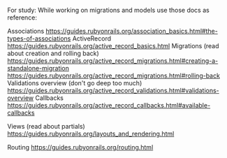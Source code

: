 For study:
While working on migrations and models use those docs as reference:

Associations
https://guides.rubyonrails.org/association_basics.html#the-types-of-associations
ActiveRecord
https://guides.rubyonrails.org/active_record_basics.html
Migrations (read about creation and rolling back)
https://guides.rubyonrails.org/active_record_migrations.html#creating-a-standalone-migration
https://guides.rubyonrails.org/active_record_migrations.html#rolling-back
Validations overview (don't go deep too much)
https://guides.rubyonrails.org/active_record_validations.html#validations-overview
Callbacks 
https://guides.rubyonrails.org/active_record_callbacks.html#available-callbacks

Views (read about partials)
https://guides.rubyonrails.org/layouts_and_rendering.html

Routing
https://guides.rubyonrails.org/routing.html
